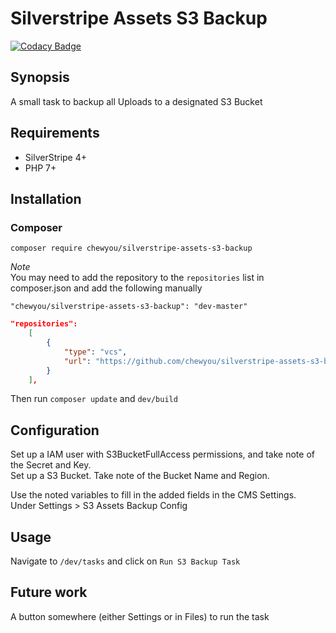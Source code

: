 # Silverstripe Assets S3 Backup

[![Codacy Badge](https://api.codacy.com/project/badge/Grade/2a1bf0db203f497cb2e8742546a91713)](https://www.codacy.com/manual/benspickett/silverstripe-assets-s3-backup?utm_source=github.com&amp;utm_medium=referral&amp;utm_content=chewyou/silverstripe-assets-s3-backup&amp;utm_campaign=Badge_Grade)

## Synopsis
A small task to backup all Uploads to a designated S3 Bucket

## Requirements 
* SilverStripe 4+
* PHP 7+

## Installation
### Composer
`composer require chewyou/silverstripe-assets-s3-backup`

_Note_  
You may need to add the repository to the `repositories` list in composer.json
and add the following manually

`"chewyou/silverstripe-assets-s3-backup": "dev-master"` 

```json
"repositories": 
    [
        {
            "type": "vcs",
            "url": "https://github.com/chewyou/silverstripe-assets-s3-backup.git"
        }
    ],
```

Then run `composer update` and `dev/build`

## Configuration
Set up a IAM user with S3BucketFullAccess permissions, and take note of the Secret and Key.  
Set up a S3 Bucket. Take note of the Bucket Name and Region.  

Use the noted variables to fill in the added fields in the CMS Settings.  
Under Settings > S3 Assets Backup Config

## Usage
Navigate to `/dev/tasks` and click on `Run S3 Backup Task`

## Future work
A button somewhere (either Settings or in Files) to run the task